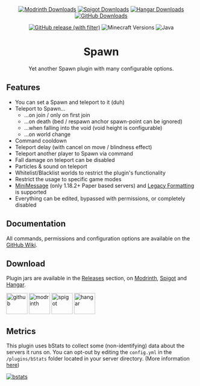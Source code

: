 <div align="center">

[![Modrinth Downloads](https://img.shields.io/modrinth/dt/spawn?style=flat-square&logo=modrinth&labelColor=3A3025&color=407F35)](https://modrinth.com/plugin/spawn)
[![Spigot Downloads](https://img.shields.io/spiget/downloads/106188?style=flat-square&logo=image/png;base64,iVBORw0KGgoAAAANSUhEUgAAABAAAAAQBAMAAADt3eJSAAAAD1BMVEVHcEwAAAD/0ADi6D86RuhWkE5HAAAAAXRSTlMAQObYZgAAAFBJREFUeJxljdERgDAIQ8OdAxicgHQCZQH3n0pqrT99P7y7QADAYkfHiIHFJ4yRwDWlDaHy7IPeMupOUkvVFiu5XL3hyLBXjIT/nfPLdq/yAL5yBqT7qDihAAAAAElFTkSuQmCC&labelColor=3A3025&color=407F35)](https://www.spigotmc.org/resources/106188)
[![Hangar Downloads](https://img.shields.io/badge/dynamic/json?url=https://hangar.papermc.io/api/v1/projects/rockquiet/Spawn&query=$.stats.downloads&style=flat-square&logo=image/png;base64,iVBORw0KGgoAAAANSUhEUgAAABkAAAAgBAMAAAAVss41AAAAJFBMVEVHcEz///////////////////////////////////////////8Uel1nAAAAC3RSTlMAH47fTa3EafI0C3ZKri0AAADwSURBVHicTZGvC8JQEMdPDeKSYBEsEwSFFbGJZcVkMRiEV7S6IgiCWNS6ZlBhxWZ3/ti8f87bfbfplePDvXff7/s+Iqlyr0p5FQy/3JwuzBw2s9GAk5qAaozqK3mAaKkL09FcR3XAE9cc0ELB8hVC6KfX4qtSCdQ+6LCB9TWYGyndt7LVzVbufQ7Pk8xJW9S9qEqwPORQ7Nop1Tk2zGNS8VfALWld0N3hk7QdTr7NM1DyQA9HT5qEHuZTmTLPaKvkzchaCQUgW0wOx3jD22goVypCwc2DFvVRlnWhIzk08uSttfj8/QMd/c3fJ9HNRv8CUjKn1XnSu4wAAAAASUVORK5CYII=&label=Downloads&labelColor=3A3025&color=407F35)](https://hangar.papermc.io/rockquiet/Spawn)
[![GitHub Downloads](https://img.shields.io/github/downloads/rockquiet/joinprotection/total?style=flat-square&logo=github&labelColor=3A3025&color=407F35)](https://github.com/rockquiet/Spawn/releases)

[![GitHub release (with filter)](https://img.shields.io/github/v/release/rockquiet/spawn?style=for-the-badge&labelColor=3A3025&color=407F35)](https://github.com/rockquiet/Spawn/releases)
![Minecraft Versions](https://img.shields.io/badge/minecraft-1.8_--_1.21.1-407F35?style=for-the-badge&logoColor=407F35&labelColor=3A3025&color=407F35)
![Java](https://img.shields.io/badge/java-8+-407F35?style=for-the-badge&logoColor=407F35&labelColor=3A3025&color=407F35)

# Spawn

Yet another Spawn plugin with many configurable options.

</div>

## Features

- You can set a Spawn and teleport to it (duh)
- Teleport to Spawn...
    - ...on join / only on first join
    - ...on death (bed / respawn anchor spawn-point can be ignored)
    - ...when falling into the void (void height is configurable)
    - ...on world change
- Command cooldown
- Teleport delay (with cancel on move / blindness effect)
- Teleport another player to Spawn via command
- Fall damage on teleport can be disabled
- Particles & sound on teleport
- Whitelist/Blacklist worlds to restrict the plugin's functionality
- Restrict the usage to specific game modes
- [MiniMessage](https://docs.advntr.dev/minimessage/format.html) (only 1.18.2+ Paper based servers)
  and [Legacy Formatting](https://minecraft.wiki/w/Formatting_codes) is supported
- Everything can be edited, bypassed with permissions, or completely disabled

## Documentation

All commands, permissions and configuration options are available on
the [GitHub Wiki](https://github.com/rockquiet/Spawn/wiki).

## Download

Plugin jars are available in the [Releases](https://github.com/rockquiet/Spawn/releases) section,
on [Modrinth](https://modrinth.com/plugin/spawn), [Spigot](https://www.spigotmc.org/resources/106188)
and [Hangar](https://hangar.papermc.io/rockquiet/Spawn).

[<img alt="github" height="56" src="https://cdn.jsdelivr.net/npm/@intergrav/devins-badges@3/assets/cozy/available/github_vector.svg">](https://github.com/rockquiet/Spawn/releases)
[<img alt="modrinth" height="56" src="https://cdn.jsdelivr.net/npm/@intergrav/devins-badges@3/assets/cozy/available/modrinth_vector.svg">](https://modrinth.com/plugin/spawn)
[<img alt="spigot" height="56" src="https://cdn.jsdelivr.net/npm/@intergrav/devins-badges@3/assets/cozy/available/spigot_vector.svg">](https://www.spigotmc.org/resources/106188)
[<img alt="hangar" height="56" src="https://cdn.jsdelivr.net/npm/@intergrav/devins-badges@3/assets/cozy/available/hangar_vector.svg">](https://hangar.papermc.io/rockquiet/Spawn)

## Metrics

This plugin uses bStats to collect some (non-identifying) data about the servers it runs on.
You can opt-out by editing the `config.yml` in the `/plugins/bStats` folder located in your server directory.
(More information [here](https://bstats.org/getting-started))

[<img alt="bstats" src="https://bstats.org/signatures/bukkit/SpawnWasTaken.svg">](https://bstats.org/plugin/bukkit/SpawnWasTaken)
